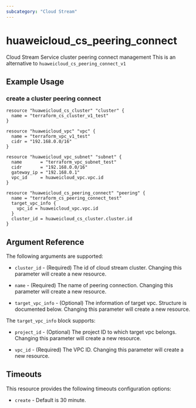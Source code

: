```yaml
---
subcategory: "Cloud Stream"
---
```


# huaweicloud\_cs\_peering\_connect

Cloud Stream Service cluster peering connect management
This is an alternative to `huaweicloud_cs_peering_connect_v1`

## Example Usage

### create a cluster peering connect

```hcl
resource "huaweicloud_cs_cluster" "cluster" {
  name = "terraform_cs_cluster_v1_test"
}

resource "huaweicloud_vpc" "vpc" {
  name = "terraform_vpc_v1_test"
  cidr = "192.168.0.0/16"
}

resource "huaweicloud_vpc_subnet" "subnet" {
  name       = "terraform_vpc_subnet_test"
  cidr       = "192.168.0.0/16"
  gateway_ip = "192.168.0.1"
  vpc_id     = huaweicloud_vpc.vpc.id
}

resource "huaweicloud_cs_peering_connect" "peering" {
  name = "terraform_cs_peering_connect_test"
  target_vpc_info {
    vpc_id = huaweicloud_vpc.vpc.id
  }
  cluster_id = huaweicloud_cs_cluster.cluster.id
}
```

## Argument Reference

The following arguments are supported:

* `cluster_id` -
  (Required)
  The id of cloud stream cluster. Changing this parameter will create a new resource.

* `name` -
  (Required)
  The name of peering connection. Changing this parameter will create a new resource.

* `target_vpc_info` -
  (Optional)
  The information of target vpc. Structure is documented below. Changing this parameter will create a new resource.

The `target_vpc_info` block supports:

* `project_id` -
  (Optional)
  The project ID to which target vpc belongs. Changing this parameter will create a new resource.

* `vpc_id` -
  (Required)
  The VPC ID. Changing this parameter will create a new resource.

## Timeouts

This resource provides the following timeouts configuration options:
- `create` - Default is 30 minute.
